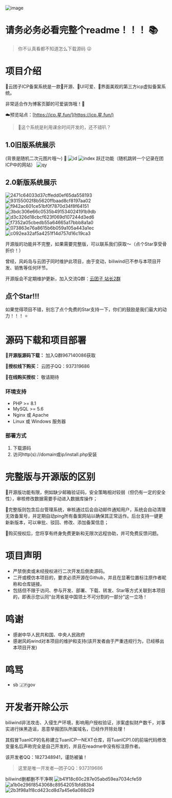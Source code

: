 ![image](https://github.com/user-attachments/assets/be69c819-0a1e-4e5a-abbe-619b13aaa371)

# 请务必务必看完整个readme！！！ 📚

> 你不认真看都不知道怎么下载源码 😜

# 项目介绍
🌠云团子ICP备案系统是一款💖开源、🩷UI可爱、🩵界面美观的第三方icp虚拟备案系统。

非常适合作为博客页脚的可爱装饰哦！🎈

☁️预览站点：[https://icp.星.fun/](https://icp.星.fun/)


> 🎉这个系统是利用课余时间开发的，还不错叭？

## 1.0旧版系统展示
(背景是随机二次元图片哦～) 🎨
![id](https://github.com/user-attachments/assets/f07d88cf-887a-4967-b066-ecb0e11b1b1c)
![index](https://github.com/user-attachments/assets/13865de9-b6e6-4319-86fa-f66fb12024e4)
跃迁功能（随机跳转一个记录在团ICP中的网站）
![qy](https://github.com/user-attachments/assets/664e1fe2-15d6-441f-9322-c56c00e31b09)

## 2.0新版系统展示
![2471c64033d37cffedd0ef65da558193](https://github.com/user-attachments/assets/9b8b4e3c-f509-4c77-8aad-16e92583e0a1)
![93155002f8b5620ffbaad8cf8197aa02](https://github.com/user-attachments/assets/4bbf9baa-c42f-419b-b472-a657824635f1)
![f942ac601ce51bf0f7870d34f8f64151](https://github.com/user-attachments/assets/35712e28-d5c0-4358-bb5a-acb822c80e36)
![3bdc306e66c0535b491534024191b9db](https://github.com/user-attachments/assets/1ebe4b6e-435b-4d68-b1c1-755c3c56adb1)
![d3c326d18cbcf623f069d107244d3ed6](https://github.com/user-attachments/assets/56ed31d8-b4a3-4838-9337-549a7f28bad0)
![f7352a05cbedb55a64665a17bbb8a1a0](https://github.com/user-attachments/assets/3d463a8e-4659-483c-b0de-438ba163d05f)
![073863e76a8615b6b059a105a443a1ec](https://github.com/user-attachments/assets/9c7eff76-fede-41c6-8d6a-1151156e96db)
![c092ea32af5a4251f14d757d16c19ca3](https://github.com/user-attachments/assets/67eefdaf-de00-4eb4-8af2-91c053526077)

开源版的功能并不完整，如果需要完整版，可以联系我们获取～（点个Star享受骨折价！）

曾经，风屿岛与云团子同时维护此项目，由于变动，biliwind已不参与本项目开发、销售等任何环节。

开源版会不定期维护更新，加入交流Q群：[云团子 站长2群](https://qm.qq.com/q/zWdw1HqaOY)

## 点个Star!!!
如果觉得项目不错，别忘了点个免费的Star支持一下，你们的鼓励是我们最大的动力！！！ ⭐️

# 源码下载和项目部署
**🧡开源版源码下载：** 加入Q群967140086获取

**🩷授权线下购买：** 云团子QQ：937319686

**🩵在线购买授权：** 敬请期待

### 环境支持
- PHP >= 8.1
- MySQL >= 5.6
- Nginx 或 Apache
- Linux 或 Windows 服务器
  
### 部署方式
1. 下载源码
2. 访问http(s)://domain或ip/install.php安装
# 完整版与开源版的区别
🧡开源版功能有限，例如缺少邮箱验证码，安全策略相对较弱（但仍有一定的安全性），审核修改数据需要手动进入数据库操作；

🩵完整版则包含后台管理系统，审核通过后会自动邮件通知用户，系统会自动清理无效备案号，并定期自动ping所有备案网站以确保其正常运作。后台支持一键更新新版本，可以审批、驳回、修改、添加备案信息；

🩷购买授权后，您将享有终身免费更新和无限次远程协助，并可免费反馈问题。
# 项目声明
- 严禁倒卖或未经授权进行二次开发后倒卖源码。
- 二开或模仿本项目的，要求必须开源在Github，并且在显著位置标注原作者昵称和仓库链接。
- 包括但不限于访问、参与开发、部署、下载、转发、Star等方式关联到本项目的，即表示您认同“台湾省是中国领土不可分割的一部分”这一立场！
# 鸣谢
- 感谢中华人民共和国、中央人民政府
- 感谢风屿wind对本项目的维护和支持(该开发者由于严重违规行为，已经移出本项目开发)
# 鸣骂
- sb 🇯🇵gov

# 开发者开除公示
biliwind非法攻击、入侵生产环境，影响用户授权验证，涉案虚拟财产数千，对事实进行抹黑造谣，恶意举报团队所属域名，已经作开除处理！

其假冒TuanICP的名称建立TuanICP—NEXT仓库，将TuanICP1.0的前端代码修改变量名后声称完全是自己开发的，并且在readme中没有标注原作者。

该开发者QQ：1827348941，谨防被骗！

> 这里是唯一开发者—团子QQ：937319686

biliwind删都删不干净啊
![b41f18c60c287e05abd59ea7034cfe59](https://github.com/user-attachments/assets/c755f3ed-95fd-41d5-887d-ca9cb26ec95d)
![a1b0e296f8543068c89542051bfd83b4](https://github.com/user-attachments/assets/79b5a477-b21a-4725-8cf3-7569898cdec7)
![2b3f98a1f8cd423cd8d7a45e6a088d29](https://github.com/user-attachments/assets/a972f3d4-f39f-4768-be66-f950c28ec25a)

